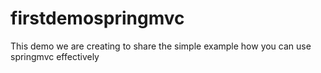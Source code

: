 firstdemospringmvc
==================

This demo we are creating to share the simple example how you can use springmvc effectively